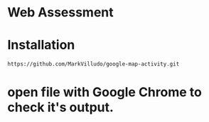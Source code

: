 # Web Assessment

# Installation

```
https://github.com/MarkVilludo/google-map-activity.git
```

# open file with Google Chrome to check it's output.
